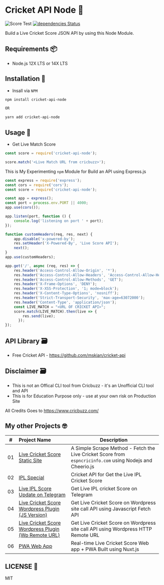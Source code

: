 # Cricket API Node 🏏

![Score Test](https://github.com/mskian/cricket-api-node/workflows/Score%20Test/badge.svg)  [![dependencies Status](https://status.david-dm.org/gh/mskian/cricket-api-node.svg?style=flat-square)](https://david-dm.org/mskian/cricket-api-node)  

Build a Live Cricket Score JSON API by using this Node Module.

## Requirements 📦

- Node.js 12X LTS or 14X LTS

## Installation 🍔

- Insall via `NPM`

```sh
npm install cricket-api-node

OR

yarn add cricket-api-node
```

## Usage 📝

- Get Live Match Score

```js
const score = require('cricket-api-node');

score.match('<Live Match URL from cricbuzz>');
```

This is My Experimenting `npm` Module for Build an API using Express.js

```js
const express = require('express');
const cors = require('cors');
const score = require('cricket-api-node');

const app = express();
const port = process.env.PORT || 4000;
app.use(cors());

app.listen(port, function () {
    console.log('listening on port ' + port);
});

function customHeaders(req, res, next) {
    app.disable('x-powered-by');
    res.setHeader('X-Powered-By', 'Live Score API');
    next();
}
app.use(customHeaders);

app.get('/', async (req, res) => {
    res.header('Access-Control-Allow-Origin', '*');
    res.header('Access-Control-Allow-Headers', 'Access-Control-Allow-Headers,Content-Type,Access-Control-Allow-Methods, Authorization, X-Requested-With');
    res.header('Access-Control-Allow-Methods', 'GET');
    res.header('X-Frame-Options', 'DENY');
    res.header('X-XSS-Protection', '1; mode=block');
    res.header('X-Content-Type-Options', 'nosniff');
    res.header('Strict-Transport-Security', 'max-age=63072000');
    res.header('Content-Type', 'application/json');
    const LIVE_MATCH = "<URL OF CRICKET API>";
    score.match(LIVE_MATCH).then(live => {
        res.send(live);
      });
});
```

## API Library 🗃

- Free Cricket API - <https://github.com/mskian/cricket-api>

## Disclaimer 🗃

- This is not an Offical CLI tool from Cricbuzz - it's an Unofficial CLI tool and API
- This is for Education Purpose only - use at your own risk on Production Site

All Credits Goes to <https://www.cricbuzz.com/>

## My other Projects 🤓

| # | Project Name | Description |
|---|:------|-------------|
| 01 | [Live Cricket Score Static Site](https://github.com/mskian/livescore) | A Simple Scrape Method - Fetch the Live Cricket Score from `espncricinfo.com` using Nodejs and Cheerio.js |
| 02 | [IPL Special](https://github.com/mskian/iplscore) | Cricket API for Get the Live IPL Cricket Score |
| 03 | [Live IPL Score Update on Telegram](https://github.com/mskian/score-update) | Get Live IPL cricket Score on Telegram  |
| 04 | [Live Cricket Score Wordpress Plugin (JS Version)](https://github.com/mskian/hello-cricket) | Get Live Cricket Score on Wordpress site call API using Javascript Fetch API |
| 05 | [Live Cricket Score Wordpress Plugin (Wp Remote URL)](https://github.com/mskian/san-cricket) | Get Live Cricket Score on Wordpress site call API using Wordpress HTTP Remote URL |  
| 06 | [PWA Web App](https://github.com/mskian/vue-cricket) | Real-time Live Cricket Score Web app + PWA Built using Nuxt.js |  

## LICENSE 📕

MIT
